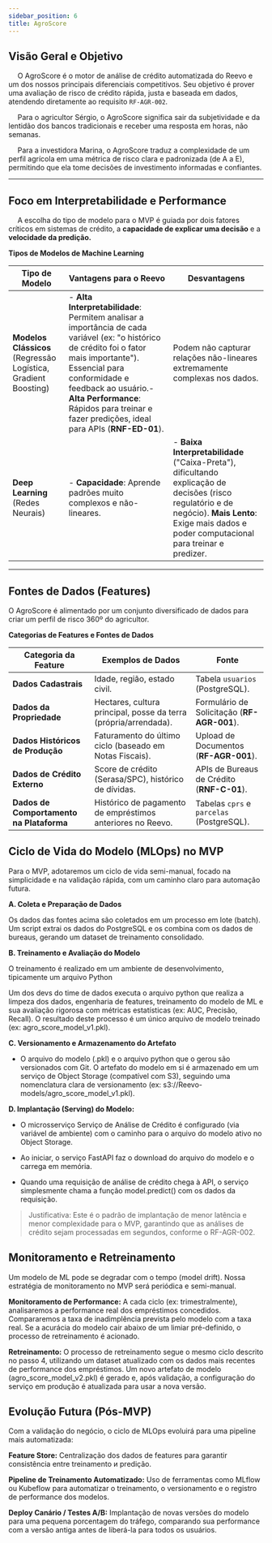 ```yaml
---
sidebar_position: 6
title: AgroScore
---
```


## Visão Geral e Objetivo
&emsp; O AgroScore é o motor de análise de crédito automatizada do Reevo e um dos nossos principais diferenciais competitivos. Seu objetivo é prover uma avaliação de risco de crédito rápida, justa e baseada em dados, atendendo diretamente ao requisito `RF-AGR-002`.

&emsp; Para o agricultor Sérgio, o AgroScore significa sair da subjetividade e da lentidão dos bancos tradicionais e receber uma resposta em horas, não semanas. 

&emsp; Para a investidora Marina, o AgroScore traduz a complexidade de um perfil agrícola em uma métrica de risco clara e padronizada (de A a E), permitindo que ela tome decisões de investimento informadas e confiantes.

---
## Foco em Interpretabilidade e Performance
&emsp; A escolha do tipo de modelo para o MVP é guiada por dois fatores críticos em sistemas de crédito, a **capacidade de explicar uma decisão** e a **velocidade da predição.**

**Tipos de Modelos de Machine Learning**

| Tipo de Modelo                               | Vantagens para o Reevo                                                                                                                                     | Desvantagens                                                                                                                 |
|----------------------------------------------|---------------------------------------------------------------------------------------------------------------------------------------------------------------|------------------------------------------------------------------------------------------------------------------------------|
| **Modelos Clássicos** (Regressão Logística, Gradient Boosting) | - **Alta Interpretabilidade**: Permitem analisar a importância de cada variável (ex: "o histórico de crédito foi o fator mais importante"). Essencial para conformidade e feedback ao usuário.- **Alta Performance**: Rápidos para treinar e fazer predições, ideal para APIs (**RNF-ED-01**). | Podem não capturar relações não-lineares extremamente complexas nos dados.                                                   |
| **Deep Learning** (Redes Neurais)            | - **Capacidade**: Aprende padrões muito complexos e não-lineares.                                                                                             | - **Baixa Interpretabilidade** ("Caixa-Preta"), dificultando explicação de decisões (risco regulatório e de negócio). **Mais Lento**: Exige mais dados e poder computacional para treinar e predizer. |


---
## Fontes de Dados (Features)
O AgroScore é alimentado por um conjunto diversificado de dados para criar um perfil de risco 360º do agricultor.

**Categorias de Features e Fontes de Dados**

| Categoria da Feature                  | Exemplos de Dados                                                      | Fonte                                                      |
|---------------------------------------|------------------------------------------------------------------------|-------------------------------------------------------------|
| **Dados Cadastrais**                  | Idade, região, estado civil.                                           | Tabela `usuarios` (PostgreSQL).                            |
| **Dados da Propriedade**              | Hectares, cultura principal, posse da terra (própria/arrendada).       | Formulário de Solicitação (**RF-AGR-001**).                |
| **Dados Históricos de Produção**      | Faturamento do último ciclo (baseado em Notas Fiscais).                | Upload de Documentos (**RF-AGR-001**).                     |
| **Dados de Crédito Externo**          | Score de crédito (Serasa/SPC), histórico de dívidas.                   | APIs de Bureaus de Crédito (**RNF-C-01**).                 |
| **Dados de Comportamento na Plataforma** | Histórico de pagamento de empréstimos anteriores no Reevo.          | Tabelas `cprs` e `parcelas` (PostgreSQL).                  |

## Ciclo de Vida do Modelo (MLOps) no MVP

Para o MVP, adotaremos um ciclo de vida semi-manual, focado na simplicidade e na validação rápida, com um caminho claro para automação futura.

**A. Coleta e Preparação de Dados**

Os dados das fontes acima são coletados em um processo em lote (batch). Um script extrai os dados do PostgreSQL e os combina com os dados de bureaus, gerando um dataset de treinamento consolidado.


**B. Treinamento e Avaliação do Modelo**

O treinamento é realizado em um ambiente de desenvolvimento, tipicamente um arquivo Python

Um dos devs do time de dados executa o arquivo python que realiza a limpeza dos dados, engenharia de features, treinamento do modelo de ML e sua avaliação rigorosa com métricas estatísticas (ex: AUC, Precisão, Recall). O resultado deste processo é um único arquivo de modelo treinado (ex: agro_score_model_v1.pkl).

**C. Versionamento e Armazenamento do Artefato**

- O arquivo do modelo (.pkl) e o arquivo python que o gerou são versionados com Git. O artefato do modelo em si é armazenado em um serviço de Object Storage (compatível com S3), seguindo uma nomenclatura clara de versionamento (ex: s3://Reevo-models/agro_score_model_v1.pkl).

**D. Implantação (Serving) do Modelo:**

- O microsserviço Serviço de Análise de Crédito é configurado (via variável de ambiente) com o caminho para o arquivo do modelo ativo no Object Storage.

- Ao iniciar, o serviço FastAPI faz o download do arquivo do modelo e o carrega em memória.

- Quando uma requisição de análise de crédito chega à API, o serviço simplesmente chama a função model.predict() com os dados da requisição.

> Justificativa: Este é o padrão de implantação de menor latência e menor complexidade para o MVP, garantindo que as análises de crédito sejam processadas em segundos, conforme o RF-AGR-002.

## Monitoramento e Retreinamento
Um modelo de ML pode se degradar com o tempo (model drift). Nossa estratégia de monitoramento no MVP será periódica e semi-manual.

**Monitoramento de Performance:** A cada ciclo (ex: trimestralmente), analisaremos a performance real dos empréstimos concedidos. Compararemos a taxa de inadimplência prevista pelo modelo com a taxa real. Se a acurácia do modelo cair abaixo de um limiar pré-definido, o processo de retreinamento é acionado.

**Retreinamento:** O processo de retreinamento segue o mesmo ciclo descrito no passo 4, utilizando um dataset atualizado com os dados mais recentes de performance dos empréstimos. Um novo artefato de modelo (agro_score_model_v2.pkl) é gerado e, após validação, a configuração do serviço em produção é atualizada para usar a nova versão.

## Evolução Futura (Pós-MVP)
Com a validação do negócio, o ciclo de MLOps evoluirá para uma pipeline mais automatizada:

**Feature Store:** Centralização dos dados de features para garantir consistência entre treinamento и predição.

**Pipeline de Treinamento Automatizado:** Uso de ferramentas como MLflow ou Kubeflow para automatizar o treinamento, o versionamento e o registro de performance dos modelos.

**Deploy Canário / Testes A/B:** Implantação de novas versões do modelo para uma pequena porcentagem do tráfego, comparando sua performance com a versão antiga antes de liberá-la para todos os usuários.